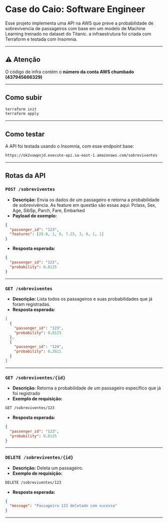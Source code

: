 
# Case do Caio: Software Engineer 

Esse projeto implementa uma API na AWS que preve a probabilidade de sobrevivencia de passageiros com base em um modelo de Machine Learning treinado no dataset do Titanic. a infraestrutura foi criada com Terraform e testada com Insomnia.

---

## ⚠️ Atenção

O código de infra contém o **número da conta AWS chumbado (437945666329)**

---

## Como subir

```bash
terraform init
terraform apply
```

---

## Como testar

A API foi testada usando o Insomnia, com esse endpoint base:

```txt
https://ok2vuwpnjd.execute-api.sa-east-1.amazonaws.com/sobreviventes
```

---

## Rotas da API

### `POST /sobreviventes`

- **Descrição:** Envia os dados de um passageiro e retorna a probabilidade de sobrevivência. 
                 As feature em questão são essas aqui: Pclass, Sex, Age, SibSp, Parch, Fare, Embarked
- **Payload de exemplo:**

```json
{
  "passenger_id": "123",
  "features": [29.0, 1, 0, 7.25, 3, 0, 1, 1]
}
```

- **Resposta esperada:**

```json
{
  "passenger_id": "123",
  "probability": 0.8125
}
```

---

### `GET /sobreviventes`

- **Descrição:** Lista todos os passageiros e suas probabilidades que já foram registradas.
- **Resposta esperada:**

```json
[
  {
    "passenger_id": "123",
    "probability": 0.8125
  },
  {
    "passenger_id": "124",
    "probability": 0.3821
  }
]
```

---

### `GET /sobreviventes/{id}`

- **Descrição:** Retorna a probabilidade de um passageiro específico que já foi registrado
- **Exemplo de requisição:**

```txt
GET /sobreviventes/123
```

- **Resposta esperada:**

```json
{
  "passenger_id": "123",
  "probability": 0.8125
}
```

---

### `DELETE /sobreviventes/{id}`

- **Descrição:** Deleta um passageiro.
- **Exemplo de requisição:**

```txt
DELETE /sobreviventes/123
```

- **Resposta esperada:**

```json
{
  "message": "Passageiro 123 deletado com sucesso"
}
```

---

